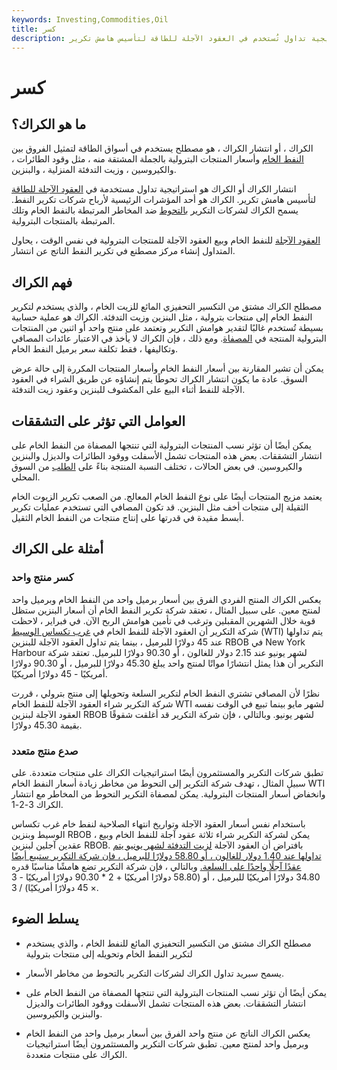 ```yaml
---
keywords: Investing,Commodities,Oil
title: كسر
description: الكراك هو استراتيجية تداول تُستخدم في العقود الآجلة للطاقة لتأسيس هامش تكرير.
---
```


# كسر
## ما هو الكراك؟

الكراك ، أو انتشار الكراك ، هو مصطلح يستخدم في أسواق الطاقة لتمثيل الفروق بين [النفط الخام](/crude-oil) وأسعار المنتجات البترولية بالجملة المشتقة منه ، مثل وقود الطائرات ، والكيروسين ، وزيت التدفئة المنزلية ، والبنزين.

انتشار الكراك أو الكراك هو استراتيجية تداول مستخدمة في [العقود الآجلة للطاقة](/energy-derivative) لتأسيس هامش تكرير. الكراك هو أحد المؤشرات الرئيسية لأرباح شركات تكرير النفط. يسمح الكراك لشركات التكرير [بالتحوط](/hedge) ضد المخاطر المرتبطة بالنفط الخام وتلك المرتبطة بالمنتجات البترولية.

[العقود الآجلة](/futures) للنفط الخام وبيع العقود الآجلة للمنتجات البترولية في نفس الوقت ، يحاول المتداول إنشاء مركز مصطنع في تكرير النفط الناتج عن انتشار.

## فهم الكراك

مصطلح الكراك مشتق من التكسير التحفيزي المائع للزيت الخام ، والذي يستخدم لتكرير النفط الخام إلى منتجات بترولية ، مثل البنزين وزيت التدفئة. الكراك هو عملية حسابية بسيطة تُستخدم غالبًا لتقدير هوامش التكرير وتعتمد على منتج واحد أو اثنين من المنتجات البترولية المنتجة في [المصفاة](/oil-refinery). ومع ذلك ، فإن الكراك لا يأخذ في الاعتبار عائدات المصافي وتكاليفها ، فقط تكلفة سعر برميل النفط الخام.

يمكن أن تشير المقارنة بين أسعار النفط الخام وأسعار المنتجات المكررة إلى حالة عرض السوق. عادة ما يكون انتشار الكراك تحوطًا يتم إنشاؤه عن طريق الشراء في العقود الآجلة للنفط أثناء البيع على المكشوف للبنزين وعقود زيت التدفئة.

## العوامل التي تؤثر على التشققات

يمكن أيضًا أن تؤثر نسب المنتجات البترولية التي تنتجها المصفاة من النفط الخام على انتشار التشققات. بعض هذه المنتجات تشمل الأسفلت ووقود الطائرات والديزل والبنزين والكيروسين. في بعض الحالات ، تختلف النسبة المنتجة بناءً على [الطلب](/demand) من السوق المحلي.

يعتمد مزيج المنتجات أيضًا على نوع النفط الخام المعالج. من الصعب تكرير الزيوت الخام الثقيلة إلى منتجات أخف مثل البنزين. قد تكون المصافي التي تستخدم عمليات تكرير أبسط مقيدة في قدرتها على إنتاج منتجات من النفط الخام الثقيل.

## أمثلة على الكراك

### كسر منتج واحد

يعكس الكراك المنتج الفردي الفرق بين أسعار برميل واحد من النفط الخام وبرميل واحد لمنتج معين. على سبيل المثال ، تعتقد شركة تكرير النفط الخام أن أسعار البنزين ستظل قوية خلال الشهرين المقبلين وترغب في تأمين هوامش الربح الآن. في فبراير ، لاحظت شركة التكرير أن العقود الآجلة للنفط الخام في [غرب تكساس الوسيط](/wti) (WTI) يتم تداولها عند 45 دولارًا للبرميل ، بينما يتم تداول العقود الآجلة للبنزين RBOB في New York Harbour لشهر يونيو عند 2.15 دولار للغالون ، أو 90.30 دولارًا للبرميل. تعتقد شركة التكرير أن هذا يمثل انتشارًا مواتًا لمنتج واحد يبلغ 45.30 دولارًا للبرميل ، أو 90.30 دولارًا أمريكيًا - 45 دولارًا أمريكيًا.

نظرًا لأن المصافي تشتري النفط الخام لتكرير السلعة وتحويلها إلى منتج بترولي ، قررت شركة التكرير شراء العقود الآجلة للنفط الخام WTI لشهر مايو بينما تبيع في الوقت نفسه العقود الآجلة لبنزين RBOB لشهر يونيو. وبالتالي ، فإن شركة التكرير قد أغلقت شقوقًا بقيمة 45.30 دولارًا.

### صدع منتج متعدد

تطبق شركات التكرير والمستثمرون أيضًا استراتيجيات الكراك على منتجات متعددة. على سبيل المثال ، تهدف شركة التكرير إلى التحوط من مخاطر زيادة أسعار النفط الخام WTI وانخفاض أسعار المنتجات البترولية. يمكن لمصفاة التكرير التحوط من المخاطر مع انتشار الكراك 3-2-1.

باستخدام نفس أسعار العقود الآجلة وتواريخ انتهاء الصلاحية لنفط خام غرب تكساس الوسيط وبنزين RBOB ، يمكن لشركة التكرير شراء ثلاثة عقود آجلة للنفط الخام وبيع عقدين آجلين لبنزين RBOB. بافتراض أن العقود الآجلة [لزيت التدفئة لشهر يونيو يتم تداولها عند 1.40 دولار للغالون ، أو 58.80 دولارًا للبرميل ، فإن شركة التكرير ستبيع أيضًا عقدًا آجلًا واحدًا على السلعة.](/commoditiesexchange) وبالتالي ، فإن شركة التكرير تضع هامشًا مناسبًا قدره 34.80 دولارًا أمريكيًا للبرميل ، أو (58.80 دولارًا أمريكيًا + 2 * 90.30 دولارًا أمريكيًا - 3 × 45 دولارًا أمريكيًا) / 3.

## يسلط الضوء

- مصطلح الكراك مشتق من التكسير التحفيزي المائع للنفط الخام ، والذي يستخدم لتكرير النفط الخام وتحويله إلى منتجات بترولية

- يسمح سبريد تداول الكراك لشركات التكرير بالتحوط من مخاطر الأسعار.

- يمكن أيضًا أن تؤثر نسب المنتجات البترولية التي تنتجها المصفاة من النفط الخام على انتشار التشققات. بعض هذه المنتجات تشمل الأسفلت ووقود الطائرات والديزل والبنزين والكيروسين.

- يعكس الكراك الناتج عن منتج واحد الفرق بين أسعار برميل واحد من النفط الخام وبرميل واحد لمنتج معين. تطبق شركات التكرير والمستثمرون أيضًا استراتيجيات الكراك على منتجات متعددة.

